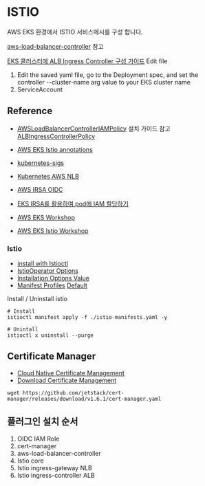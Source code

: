 # ISTIO
AWS EKS 환경에서 ISTIO 서비스메시를 구성 합니다.

[aws-load-balancer-controller](https://kubernetes-sigs.github.io/aws-load-balancer-controller/) 참고 


[EKS 클러스터에 ALB Ingress Controller 구성 가이드](https://kubernetes-sigs.github.io/aws-load-balancer-controller/v2.3/deploy/installation/#add-controller-to-cluster)
Edit file
1. Edit the saved yaml file, go to the Deployment spec, and set the controller --cluster-name arg value to your EKS cluster name
2. ServiceAccount


## Reference
- [AWSLoadBalancerControllerIAMPolicy](https://kubernetes-sigs.github.io/aws-load-balancer-controller/v2.3/deploy/installation/#add-controller-to-cluster) 설치 가이드 참고   
  [ALBIngressControllerPolicy](https://github.com/kubernetes-sigs/aws-load-balancer-controller/blob/main/docs/install/iam_policy.json) 

- [AWS EKS Istio annotations](https://kubernetes-sigs.github.io/aws-load-balancer-controller/latest/guide/ingress/annotations/)

- [kubernetes-sigs](https://github.com/kubernetes-sigs/aws-load-balancer-controller/tree/main/docs/install)

- [Kubernetes AWS NLB](https://kubernetes.io/docs/concepts/services-networking/service/#aws-nlb-support)

- [AWS IRSA OIDC](https://ssup2.github.io/theory_analysis/AWS_EKS_Service_Account_IAM_Role/)

- [EKS IRSA를 활용하여 pod에 IAM 할당하기](https://wrapitup.tistory.com/3?category=878337)

- [AWS EKS Workshop](https://github.com/awskrug/eks-workshop/blob/master/content/servicemesh_with_istio/install.md)

- [AWS EKS Istio Workshop](https://awskrug.github.io/eks-workshop/servicemesh_with_istio/introduction/)


### Istio
- [install with Istioctl](https://istio.io/latest/docs/setup/install/istioctl/)
- [IstioOperator Options](https://istio.io/latest/docs/reference/config/istio.operator.v1alpha1/)
- [Installation Options Value](https://istio.io/v1.5/docs/reference/config/installation-options/)
- [Manifest Profiles](https://github.com/istio/istio/tree/master/manifests/profiles)
  [Default](https://istio.io/latest/docs/setup/additional-setup/config-profiles/)

Install / Uninstall istio
```
# Install
istioctl manifest apply -f ./istio-manifests.yaml -y

# Unintall
istioctl x uninstall --purge
```

## Certificate Manager
- [Cloud Native Certificate Management](https://github.com/jetstack/cert-manager)
- [Download Certificate Management](https://github.com/jetstack/cert-manager/releases)
```
wget https://github.com/jetstack/cert-manager/releases/download/v1.6.1/cert-manager.yaml
```


## 플러그인 설치 순서
1. OIDC IAM Role
2. cert-manager
3. aws-load-balancer-controller
4. Istio core
5. Istio ingress-gateway NLB 
6. Istio ingress-controller ALB
